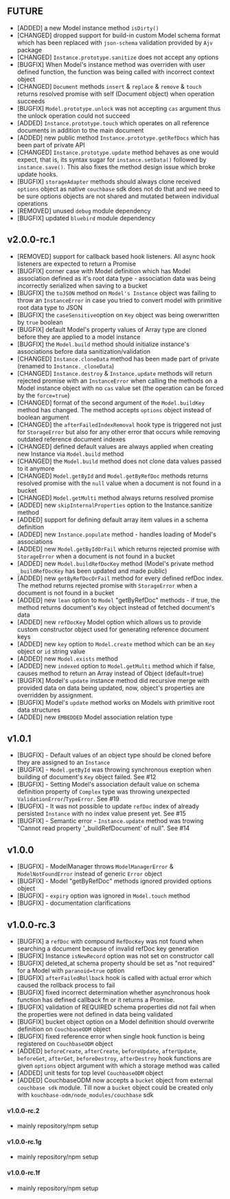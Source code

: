 ## FUTURE

* [ADDED] a new Model instance method `isDirty()`
* [CHANGED] dropped support for build-in custom Model schema format which has been replaced with `json-schema` validation provided by `Ajv` package
* [CHANGED] `Instance.prototype.sanitize` does not accept any options
* [BUGFIX] When Model's instance method was overriden with user defined function, the function was being called with incorrect context object
* [CHANGED] `Document` methods `insert` & `replace` & `remove` & `touch` returns resolved promise with self (Document object) when operation succeeds
* [BUGFIX] `Model.prototype.unlock` was not accepting `cas` argument thus the unlock operation could not succeed
* [ADDED] `Instance.prototype.touch` which operates on all reference documents in addition to the main document
* [ADDED] new public method `Instance.prototype.getRefDocs` which has been part of private API
* [CHANGED] `Instance.prototype.update` method behaves as one would expect, that is, its syntax sugar for `instance.setData()` followed by `instance.save()`. This also fixes the method design issue which broke update hooks.
* [BUGFIX] `storageAdapter` methods should always clone received `options` object as native `couchbase` sdk does not do that and we need to be sure options objects are not shared and mutated between individual operations
* [REMOVED] unused `debug` module dependency
* [BUGFIX] updated `bluebird` module dependency

## v2.0.0-rc.1

* [REMOVED] support for callback based hook listeners. All async hook listeners are expected to return a Promise
* [BUGFIX] corner case with Model definition which has Model association defined as it's root data type - association data was being incorrectly serialized when saving to a bucket
* [BUGFIX] the `toJSON` method on `Model's Instance` object was failing to throw an `InstanceError` in case you tried to convert model with primitive root data type to JSON
* [BUGFIX] the `caseSensitive`option on `Key` object was being owerwritten by `true` boolean
* [BUGFIX] default Model's property values of Array type are cloned before they are applied to a model instance
* [BUGFIX] the `Model.build` method should initialize instance's associations before data sanitization/validation
* [CHANGED] `Instance.cloneData` method has been made part of private (renamed to `Instance._cloneData`)
* [CHANGED] `Instance.destroy` & `Instance.update` methods will return rejected promise with an `InstanceError` when calling the methods on a Model instance object with no `cas` value set (the operation can be forced by the `force=true`)
* [CHANGED] format of the second argument of the `Model.buildKey` method has changed. The method accepts `options` object instead of boolean argument
* [CHANGED] the `afterFailedIndexRemoval` hook type is triggered not just for `StorageError` but also for any other error that occurs while removing outdated reference document indexes
* [CHANGED] defined default values are always applied when creating new Instance via `Model.build` method
* [CHANGED] the `Model.build` method does not clone data values passed to it anymore
* [CHANGED] `Model.getById` and `Model.getByRefDoc` methods returns resolved promise with the `null` value when a document is not found in a bucket
* [CHANGED] `Model.getMulti` method always returns resolved promise
* [ADDED] new `skipInternalProperties` option to the Instance.sanitize method
* [ADDED] support for defining default array item values in a schema definition
* [ADDED] new `Instance.populate` method - handles loading of Model's associations
* [ADDED] new `Model.getByIdOrFail` which returns rejected promise with `StorageError` when a document is not found in a bucket
* [ADDED] new `Model.buildRefDocKey` method (Model's private method `_buildRefDocKey` has been updated and made public)
* [ADDED] new `getByRefDocOrFail` method for every defined refDoc index. The method returns rejected promise with `StorageError` when a document is not found in a bucket
* [ADDED] new `lean` option to `Model` "getByRefDoc" methods - if true, the method returns document's `Key` object instead of fetched document's data
* [ADDED] new `refDocKey` Model option which allows us to provide custom constructor object used for generating reference document keys
* [ADDED] new `key` option  to `Model.create` method which can be an `Key` object or `id` string value
* [ADDED] new `Model.exists` method
* [ADDED] new `indexed` option to `Model.getMulti` method which if false, causes method to return an Array instead of Object (default=true)
* [BUGFIX] Model's `update` instance method did recursive merge with provided data on data being updated, now,  object's properties are overridden by assignment.
* [BUGFIX] Model's `update` method works on Models with primitive root data structures
* [ADDED] new `EMBEDDED` Model association relation type

## v1.0.1

* [BUGFIX] - Default values of an object type should be cloned before they are assigned to an `Instance`
* [BUGFIX] - `Model.getById` was throwing synchronous exeption when building of document's `Key` object failed. See #12
* [BUGFIX] - Setting Model's association default value on schema definition property of `Complex` type was throwing unexpected `ValidationError`/`TypeError`. See #19
* [BUGFIX] - It was not possible to update `refDoc` index of already persisted `Instance` with no index value present yet. See #15
* [BUGFIX] - Semantic error - `Instance.update` method was trowing "Cannot read property '_buildRefDocument' of null". See #14

## v1.0.0

* [BUGFIX] - ModelManager throws `ModelManagerError` & `ModelNotFoundError` instead of generic `Error` object
* [BUGFIX] - Model "getByRefDoc" methods ignored provided options object
* [BUGFIX] - `expiry` option was ignored in `Model.touch` method
* [BUGFIX] - documentation clarifications

## v1.0.0-rc.3

* [BUGFIX] a `refDoc` with compound `RefDocKey` was not found when searching a document because of invalid refDoc key generation
* [BUGFIX] Instance `isNewRecord` option was not set on constructor call  
* [BUGFIX] deleted_at schema property should be set as "not required" for a Model with `paranoid=true` option  
* [BUGFIX] `afterFailedRollback` hook is called with actual error which caused the rollback process to fail  
* [BUGFIX] fixed incorrect determination whether asynchronous hook function has defined callback fn or it returns a Promise.  
* [BUGFIX] validation of REQUIRED schema properties did not fail when the properties were not defined in data being validated  
* [BUGFIX] bucket object option on a Model definition should overwrite definition on `CouchbaseODM` object  
* [BUGFIX] fixed reference error when single hook function is being registered on `CouchbaseODM` object  
* [ADDED] `beforeCreate`, `afterCreate`, `beforeUpdate`, `afterUpdate`, `beforeGet`, `afterGet`, `beforeDestroy`, `afterDestroy` hook functions are given `options` object argument with which a storage method was called  
* [ADDED] unit tests for top level `CouchbaseODM` object  
* [ADDED] CouchbaseODM now accepts a `bucket` object from external `couchbase sdk` module. Till now a `bucket` object could be created only with `kouchbase-odm/node_modules/couchbase` sdk  

#### v1.0.0-rc.2  

* mainly repository/npm setup

#### v1.0.0-rc.1g  

* mainly repository/npm setup

#### v1.0.0-rc.1f  

* mainly repository/npm setup

